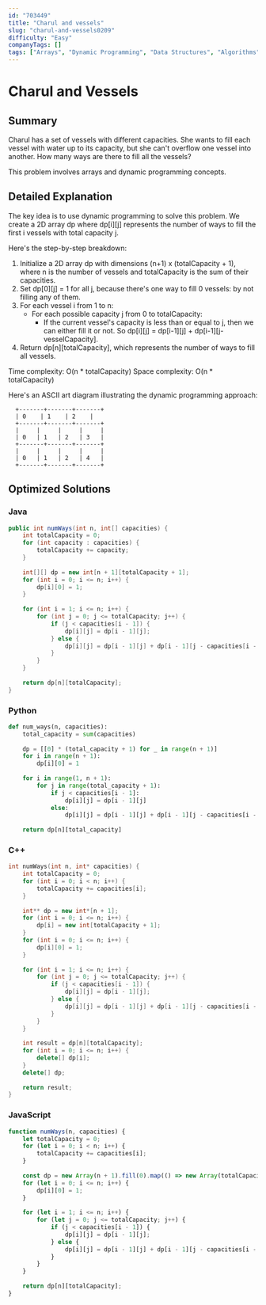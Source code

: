 ```yaml
---
id: "703449"
title: "Charul and vessels"
slug: "charul-and-vessels0209"
difficulty: "Easy"
companyTags: []
tags: ["Arrays", "Dynamic Programming", "Data Structures", "Algorithms"]
---
```


**Charul and Vessels**
===============

## Summary
Charul has a set of vessels with different capacities. She wants to fill each vessel with water up to its capacity, but she can't overflow one vessel into another. How many ways are there to fill all the vessels?

This problem involves arrays and dynamic programming concepts.

## Detailed Explanation
The key idea is to use dynamic programming to solve this problem. We create a 2D array dp where dp[i][j] represents the number of ways to fill the first i vessels with total capacity j.

Here's the step-by-step breakdown:

1. Initialize a 2D array dp with dimensions (n+1) x (totalCapacity + 1), where n is the number of vessels and totalCapacity is the sum of their capacities.
2. Set dp[0][j] = 1 for all j, because there's one way to fill 0 vessels: by not filling any of them.
3. For each vessel i from 1 to n:
   - For each possible capacity j from 0 to totalCapacity:
     - If the current vessel's capacity is less than or equal to j, then we can either fill it or not. So dp[i][j] = dp[i-1][j] + dp[i-1][j-vesselCapacity].
4. Return dp[n][totalCapacity], which represents the number of ways to fill all vessels.

Time complexity: O(n \* totalCapacity)
Space complexity: O(n \* totalCapacity)

Here's an ASCII art diagram illustrating the dynamic programming approach:
```
  +-------+-------+-------+
  | 0    | 1    | 2    |
  +-------+-------+-------+
  |     |     |     |     |
  | 0   | 1   | 2   | 3   |
  +-------+-------+-------+
  |     |     |     |     |
  | 0   | 1   | 2   | 4   |
  +-------+-------+-------+
```

## Optimized Solutions

### Java
```java
public int numWays(int n, int[] capacities) {
    int totalCapacity = 0;
    for (int capacity : capacities) {
        totalCapacity += capacity;
    }
    
    int[][] dp = new int[n + 1][totalCapacity + 1];
    for (int i = 0; i <= n; i++) {
        dp[i][0] = 1;
    }
    
    for (int i = 1; i <= n; i++) {
        for (int j = 0; j <= totalCapacity; j++) {
            if (j < capacities[i - 1]) {
                dp[i][j] = dp[i - 1][j];
            } else {
                dp[i][j] = dp[i - 1][j] + dp[i - 1][j - capacities[i - 1]];
            }
        }
    }
    
    return dp[n][totalCapacity];
}
```

### Python
```python
def num_ways(n, capacities):
    total_capacity = sum(capacities)
    
    dp = [[0] * (total_capacity + 1) for _ in range(n + 1)]
    for i in range(n + 1):
        dp[i][0] = 1
    
    for i in range(1, n + 1):
        for j in range(total_capacity + 1):
            if j < capacities[i - 1]:
                dp[i][j] = dp[i - 1][j]
            else:
                dp[i][j] = dp[i - 1][j] + dp[i - 1][j - capacities[i - 1]]
    
    return dp[n][total_capacity]
```

### C++
```cpp
int numWays(int n, int* capacities) {
    int totalCapacity = 0;
    for (int i = 0; i < n; i++) {
        totalCapacity += capacities[i];
    }
    
    int** dp = new int*[n + 1];
    for (int i = 0; i <= n; i++) {
        dp[i] = new int[totalCapacity + 1];
    }
    for (int i = 0; i <= n; i++) {
        dp[i][0] = 1;
    }
    
    for (int i = 1; i <= n; i++) {
        for (int j = 0; j <= totalCapacity; j++) {
            if (j < capacities[i - 1]) {
                dp[i][j] = dp[i - 1][j];
            } else {
                dp[i][j] = dp[i - 1][j] + dp[i - 1][j - capacities[i - 1]];
            }
        }
    }
    
    int result = dp[n][totalCapacity];
    for (int i = 0; i <= n; i++) {
        delete[] dp[i];
    }
    delete[] dp;
    
    return result;
}
```

### JavaScript
```javascript
function numWays(n, capacities) {
    let totalCapacity = 0;
    for (let i = 0; i < n; i++) {
        totalCapacity += capacities[i];
    }
    
    const dp = new Array(n + 1).fill(0).map(() => new Array(totalCapacity + 1).fill(0));
    for (let i = 0; i <= n; i++) {
        dp[i][0] = 1;
    }
    
    for (let i = 1; i <= n; i++) {
        for (let j = 0; j <= totalCapacity; j++) {
            if (j < capacities[i - 1]) {
                dp[i][j] = dp[i - 1][j];
            } else {
                dp[i][j] = dp[i - 1][j] + dp[i - 1][j - capacities[i - 1]];
            }
        }
    }
    
    return dp[n][totalCapacity];
}
```